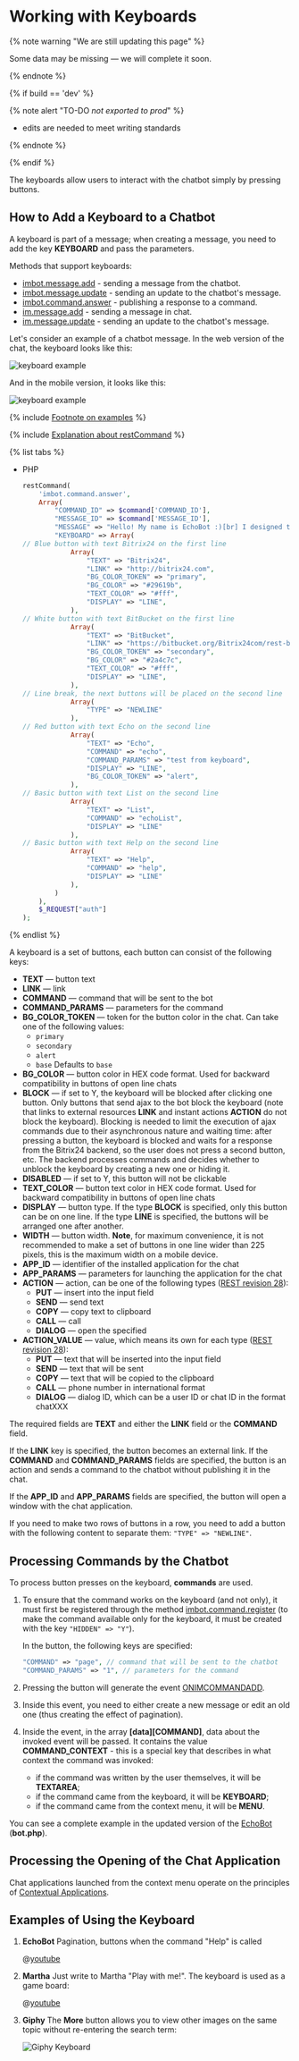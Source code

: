 # Working with Keyboards

{% note warning "We are still updating this page" %}

Some data may be missing — we will complete it soon.

{% endnote %}

{% if build == 'dev' %}

{% note alert "TO-DO _not exported to prod_" %}

- edits are needed to meet writing standards

{% endnote %}

{% endif %}

The keyboards allow users to interact with the chatbot simply by pressing buttons.

## How to Add a Keyboard to a Chatbot

A keyboard is part of a message; when creating a message, you need to add the key **KEYBOARD** and pass the parameters.

Methods that support keyboards:
- [imbot.message.add](../../chat-bots/messages/imbot-message-add.md) - sending a message from the chatbot.
- [imbot.message.update](../../chat-bots/messages/imbot-message-update.md) - sending an update to the chatbot's message.
- [imbot.command.answer](../../chat-bots/commands/imbot-command-answer.md) - publishing a response to a command.
- [im.message.add](./im-message-add.md) - sending a message in chat.
- [im.message.update](./im-message-update.md) - sending an update to the chatbot's message.

Let's consider an example of a chatbot message. In the web version of the chat, the keyboard looks like this:

![keyboard example](./_images/keyboard_web.png)

And in the mobile version, it looks like this:

![keyboard example](./_images/keyboard_mob.jpg)

{% include [Footnote on examples](../../../_includes/examples.md) %}

{% include [Explanation about restCommand](../_includes/rest-command.md) %}

{% list tabs %}

- PHP

    ```php
    restCommand(
        'imbot.command.answer',
        Array(
            "COMMAND_ID" => $command['COMMAND_ID'],
            "MESSAGE_ID" => $command['MESSAGE_ID'],
            "MESSAGE" => "Hello! My name is EchoBot :)[br] I designed to answer your questions!",
            "KEYBOARD" => Array(
    // Blue button with text Bitrix24 on the first line
                Array(
                    "TEXT" => "Bitrix24",
                    "LINK" => "http://bitrix24.com",
                    "BG_COLOR_TOKEN" => "primary",
                    "BG_COLOR" => "#29619b",
                    "TEXT_COLOR" => "#fff",
                    "DISPLAY" => "LINE",		
                ),
    // White button with text BitBucket on the first line
                Array(
                    "TEXT" => "BitBucket", 
                    "LINK" => "https://bitbucket.org/Bitrix24com/rest-bot-echotest",
                    "BG_COLOR_TOKEN" => "secondary",
                    "BG_COLOR" => "#2a4c7c",
                    "TEXT_COLOR" => "#fff",
                    "DISPLAY" => "LINE",
                ),
    // Line break, the next buttons will be placed on the second line
                Array(
                    "TYPE" => "NEWLINE" 
                ), 
    // Red button with text Echo on the second line
                Array(
                    "TEXT" => "Echo", 
                    "COMMAND" => "echo",
                    "COMMAND_PARAMS" => "test from keyboard",
                    "DISPLAY" => "LINE",
                    "BG_COLOR_TOKEN" => "alert",
                ),
    // Basic button with text List on the second line
                Array(
                    "TEXT" => "List",
                    "COMMAND" => "echoList",
                    "DISPLAY" => "LINE"
                ),
    // Basic button with text Help on the second line
                Array(
                    "TEXT" => "Help", 
                    "COMMAND" => "help",
                    "DISPLAY" => "LINE"
                ),
            )
        ),
        $_REQUEST["auth"]
    );
    ```

{% endlist %}

A keyboard is a set of buttons, each button can consist of the following keys:

- **TEXT** — button text
- **LINK** — link
- **COMMAND** — command that will be sent to the bot
- **COMMAND_PARAMS** — parameters for the command
- **BG_COLOR_TOKEN** — token for the button color in the chat. Can take one of the following values:
  - `primary`
  - `secondary`
  - `alert`
  - `base`
    Defaults to `base`
- **BG_COLOR** — button color in HEX code format. Used for backward compatibility in buttons of open line chats
- **BLOCK** — if set to Y, the keyboard will be blocked after clicking one button. Only buttons that send ajax to the bot block the keyboard (note that links to external resources **LINK** and instant actions **ACTION** do not block the keyboard). Blocking is needed to limit the execution of ajax commands due to their asynchronous nature and waiting time: after pressing a button, the keyboard is blocked and waits for a response from the Bitrix24 backend, so the user does not press a second button, etc. The backend processes commands and decides whether to unblock the keyboard by creating a new one or hiding it.
- **DISABLED** — if set to Y, this button will not be clickable
- **TEXT_COLOR** — button text color in HEX code format. Used for backward compatibility in buttons of open line chats
- **DISPLAY** — button type. If the type **BLOCK** is specified, only this button can be on one line. If the type **LINE** is specified, the buttons will be arranged one after another.
- **WIDTH** — button width. **Note**, for maximum convenience, it is not recommended to make a set of buttons in one line wider than 225 pixels, this is the maximum width on a mobile device.
- **APP_ID** — identifier of the installed application for the chat
- **APP_PARAMS** — parameters for launching the application for the chat
- **ACTION** — action, can be one of the following types ([REST revision 28](../../chat-bots/im-revision-get.md)):
  - **PUT** — insert into the input field
  - **SEND** — send text
  - **COPY** — copy text to clipboard
  - **CALL** — call
  - **DIALOG** — open the specified
- **ACTION_VALUE** — value, which means its own for each type ([REST revision 28](../../chat-bots/im-revision-get.md)):
  - **PUT** — text that will be inserted into the input field
  - **SEND** — text that will be sent
  - **COPY** — text that will be copied to the clipboard
  - **CALL** — phone number in international format
  - **DIALOG** — dialog ID, which can be a user ID or chat ID in the format chatXXX

The required fields are **TEXT** and either the **LINK** field or the **COMMAND** field.

If the **LINK** key is specified, the button becomes an external link. If the **COMMAND** and **COMMAND_PARAMS** fields are specified, the button is an action and sends a command to the chatbot without publishing it in the chat.

If the **APP_ID** and **APP_PARAMS** fields are specified, the button will open a window with the chat application.

If you need to make two rows of buttons in a row, you need to add a button with the following content to separate them: `"TYPE" => "NEWLINE"`.

## Processing Commands by the Chatbot

To process button presses on the keyboard, **commands** are used.

1. To ensure that the command works on the keyboard (and not only), it must first be registered through the method [imbot.command.register](../../chat-bots/commands/imbot-command-register.md) (to make the command available only for the keyboard, it must be created with the key `"HIDDEN" => "Y"`).

    In the button, the following keys are specified:

    ```php
    "COMMAND" => "page", // command that will be sent to the chatbot
    "COMMAND_PARAMS" => "1", // parameters for the command
    ```

2. Pressing the button will generate the event [ONIMCOMMANDADD](../../chat-bots/commands/events/index.md).

3. Inside this event, you need to either create a new message or edit an old one (thus creating the effect of pagination).

4. Inside the event, in the array **[data][COMMAND]**, data about the invoked event will be passed. It contains the value **COMMAND_CONTEXT** - this is a special key that describes in what context the command was invoked:
   - if the command was written by the user themselves, it will be **TEXTAREA**;
   - if the command came from the keyboard, it will be **KEYBOARD**;
   - if the command came from the context menu, it will be **MENU**.

You can see a complete example in the updated version of the [EchoBot](https://github.com/bitrix24com/bots) (**bot.php**).

## Processing the Opening of the Chat Application

Chat applications launched from the context menu operate on the principles of [Contextual Applications](../outdated/chat-apps.md).

## Examples of Using the Keyboard

1. **EchoBot**
    Pagination, buttons when the command "Help" is called

    @[youtube](2v5MUeVSBX4)

2. **Martha**
    Just write to Martha "Play with me!". The keyboard is used as a game board:

    @[youtube](qSDKsDwJsBI)

3. **Giphy**
    The **More** button allows you to view other images on the same topic without re-entering the search term:

    ![Giphy Keyboard](./_images/keyboard2.png)